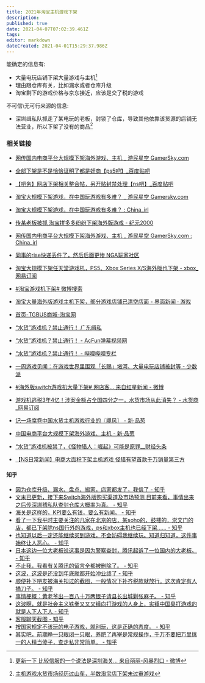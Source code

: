 ```yaml
---
title: 2021年淘宝主机游戏下架
description: 
published: true
date: 2021-04-07T07:02:39.461Z
tags: 
editor: markdown
dateCreated: 2021-04-01T15:29:37.986Z
---
```


能确定的信息有:

+ 大量电玩店铺下架大量游戏与主机[^gcl_01]
+ 理由跟仓库有关，比如漏水或者仓库升级
+ 淘宝剩下的游戏价格与京东接近，应该是交了税的游戏

[^gcl_01]: [更新一下 比较信服的一个说法是深圳海关... 来自丽丽-风暴烈口 - 微博](https://archive.is/ykJDR "https://weibo.com/1233961201/K8rP8Dct9")

不可信\无可行来源的信息:

+ 深圳缉私队抓走了某电玩的老板，封锁了仓库，导致其他依靠该货源的店铺无法营业，所以下架了没有的商品[^gcl_02]

[^gcl_02]: [主机游戏水货市场经历过山车，半数淘宝店下架未过审游戏](https://archive.is/vi5ED "https://posts.careerengine.us/p/60633dc29a3e7928f1600025")

<!--
有一个问题，过海关会被审查，文娱相关的商品属于出版物，如果不逃检查，法律上是否允许境外游戏入关。
-->

### 相关链接

+ [网传国内电商平台大规模下架海外游戏、主机 _ 游民星空 GamerSky.com](https://archive.is/CJ16b "https://www.gamersky.com/news/202103/1374700.shtml")
+ [全部下架是不是恰恰证明了都是奸商【ps5吧】_百度贴吧](https://web.archive.org/web/20210331065048/https://tieba.baidu.com/p/7280568569)
+ [【吧务】网店下架相关整合帖，另开贴封禁处理【ns吧】_百度贴吧](https://archive.is/ZqasN "https://web.archive.org/web/20210331064025/https://tieba.baidu.com/p/7281229548")
+ [淘宝大规模下架游戏，在中国玩游戏有多难？ _ 游民星空 Gamersky.com](https://archive.is/go6qz "https://www.gamersky.com/zl/column/202103/1375032.shtml")
+ [淘宝大规模下架游戏，在中国玩游戏有多难？ : China_irl](https://web.archive.org/web/20210331062232/https://old.reddit.com/r/China_irl/comments/mgkd4l/淘宝大规模下架游戏在中国玩游戏有多难/)
+ [传某老板被抓 淘宝拼多多纷纷下架海外版游戏 - 纪元2000](https://web.archive.org/web/20210331030747/https://www.epochtimes.com/gb/21/3/29/n12843651.htm)
+ [网传国内电商平台大规模下架海外游戏、主机 _ 游民星空 GamerSky.com : China_irl](https://web.archive.org/web/20210331031821/https://old.reddit.com/r/China_irl/comments/mg2gnt/网传国内电商平台大规模下架海外游戏主机_游民星空_gamerskycom/)
+ [同事的rise快递丢件了，然后后面更惨 NGA玩家社区](https://archive.is/2e28Q "https://bbs.nga.cn/read.php?tid=26114882")
+ [淘宝大规模下架任天堂游戏机，PS5、Xbox Series X/S海外版也下架 - xbox_网易订阅](https://archive.is/ETo2y "https://www.163.com/dy/article/G6DC2JQS0519D4UH.html")
+ [\#淘宝游戏机下架# 微博搜索](https://archive.is/ejMpb "https://s.weibo.com/weibo?q=%23淘宝游戏机下架%23")
+ [淘宝大量海外版游戏主机下架，部分游戏店铺已清空店面 - 界面新闻 · 游戏](https://web.archive.org/web/20210401153220/https://www.jiemian.com/article/5889148.html "https://www.jiemian.com/article/5889148.html")
+ [首页-TGBUS商城-淘宝网](https://web.archive.org/web/20210404151331/https://tgbushd.world.taobao.com/ "https://archive.ph/Aw4rQ")

+ [“水货”游戏机？禁止通行！ 广东缉私](https://archive.is/PzBDa "https://web.archive.org/web/20210406014058/https://mp.weixin.qq.com/s/SEzbrVLsW4NY2x6hr-mGYQ")
+ [“水货”游戏机？禁止通行！ - AcFun弹幕视频网](https://web.archive.org/web/20210406014222/https://www.acfun.cn/a/ac27428075)
+ [“水货”游戏机？禁止通行！ - 哔哩哔哩专栏](https://archive.is/B8zFl "https://www.bilibili.com/read/cv10594415/")
+ [一周游戏见闻：在游戏世界里围观「长赐」堵河、大量电玩店铺被封等 - 少数派](https://web.archive.org/web/20210406014442/https://sspai.com/post/65870)
+ [\#海外版switch游戏机大量下架# 网店客... 来自红星新闻 - 微博](https://archive.is/e1L9m "https://weibo.com/6105713761/K8BGyCHTq")
+ [游戏机逃税3年4亿！涉案金额占全国四分之一，水货市场从此消失？ - 水货商_网易订阅](https://archive.is/9mElF "https://www.163.com/dy/article/G6QTISCB0526D7OK.html")
+ [记一场席卷中国水货主机游戏行业的〖飓风〗 - 新·品葱](https://web.archive.org/web/20210406014216/https://pincong.rocks/article/31017)
+ [中国电商平台大规模下架海外游戏、主机 - 新·品葱](https://web.archive.org/web/20210406160435/https://pincong.rocks/article/30884)
+ [“水货”游戏机被禁了，《怪物猎人：崛起》可能是原罪__财经头条](https://web.archive.org/web/20210403124136/https://t.cj.sina.com.cn/articles/view/2953054937/b0040ad901900uoo4)
+ [【NS日常新闻】电商大面积下架主机游戏 怪猎有望首款千万销量第三方](https://archive.ph/fwwfF "https://weibo.com/ttarticle/p/show?id=2309404620237298598067")

#### 知乎

+ [因为仓库升级、漏水、盘点、搬家，店家都发了，我信了  - 知乎](https://web.archive.org/web/20210331080517/https://www.zhihu.com/question/451888962/answer/1807256834)
+ [文末已更新，接下来Switch海外版购买渠道及市场预测 目前来看，事情出来之后传深圳稽私队查封仓库大概率为真。 - 知乎](https://web.archive.org/web/20210331015053/https://www.zhihu.com/question/451888962)
+ [海关是这样的，KPI要么有钱，要么有新闻。 - 知乎](https://web.archive.org/web/20210331015422/https://www.zhihu.com/question/451888962/answer/1806377362)
+ [看了一下我平时主要关注的几家在北京的店，某soho的，鼓楼的，崇文门的店，都已下架除ns国行外的游戏，ps和xbox主机也已经下架...... - 知乎](https://web.archive.org/web/20210331015720/https://www.zhihu.com/question/451888962/answer/1806473369)
+ [也知道以后一定还能继续买到游戏，不会妨碍我继续玩。知道归知道，这件事始终让人恶心。 - 知乎](https://web.archive.org/web/20210331020056/https://www.zhihu.com/question/451888962/answer/1806806770)
+ [日本这边一位大老板说这事是因为警察查封，腾讯起诉了一位国内的大老板。 - 知乎](https://web.archive.org/web/20210331020252/https://www.zhihu.com/question/451888962/answer/1807174442)
+ [不止我，我看有关腾讯的留言全都被删除了。 - 知乎](https://web.archive.org/web/20210331020434/https://www.zhihu.com/question/451888962/answer/1807361539)
+ [这波，这波是还没到年底就都开始冲业绩了 - 知乎](https://web.archive.org/web/20210331020539/https://www.zhihu.com/question/451888962/answer/1807838109)
+ [顺便补下吧友被海关扣过的截图，一般情况下补齐税款就放行。这次肯定有人捅刀子。 - 知乎](https://web.archive.org/web/20210331020832/https://www.zhihu.com/question/451888962/answer/1807741585)
+ [事情梗概：黄老爷出一百八十万两银子请县长出城剿张麻子。 - 知乎](https://web.archive.org/web/20210331020558/https://www.zhihu.com/question/451888962/answer/1807314861)
+ [这波啊，就是社会主义铁拳又又又锤向打游戏的人身上，实锤中国臭打游戏的就是人下人下人 - 知乎](https://web.archive.org/web/20210331024035/https://www.zhihu.com/question/451888962/answer/1808248023)
+ [客服聊天截图 - 知乎](https://web.archive.org/web/20210331080238/https://www.zhihu.com/question/451888962/answer/1807100802)
+ [按国家规定不该玩的电子游戏，就别玩，这是正确的态度。 - 知乎](https://web.archive.org/web/20210331080240/https://www.zhihu.com/question/451888962/answer/1807445218)
+ [其实吧，前期睁一只眼闭一只眼，养肥了再宰是常规操作，千万不要把万里挑一的人精当傻子，查走私非常简单。 - 知乎](https://web.archive.org/web/20210331080519/https://www.zhihu.com/question/451888962/answer/1807581782)
